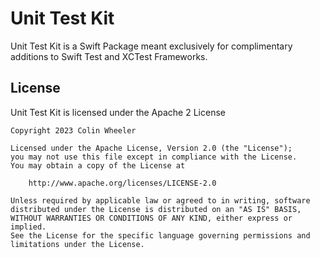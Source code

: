# Unit Test Kit

Unit Test Kit is a Swift Package meant exclusively for complimentary additions to Swift Test and XCTest Frameworks.

## License

Unit Test Kit is licensed under the Apache 2 License

```
Copyright 2023 Colin Wheeler

Licensed under the Apache License, Version 2.0 (the "License");
you may not use this file except in compliance with the License.
You may obtain a copy of the License at

    http://www.apache.org/licenses/LICENSE-2.0

Unless required by applicable law or agreed to in writing, software
distributed under the License is distributed on an "AS IS" BASIS,
WITHOUT WARRANTIES OR CONDITIONS OF ANY KIND, either express or implied.
See the License for the specific language governing permissions and
limitations under the License.
```
